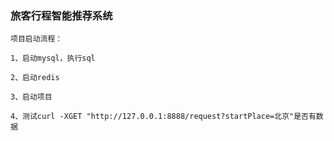 ### 旅客行程智能推荐系统

```
项目启动流程：

1、启动mysql，执行sql

2、启动redis

3、启动项目

4、测试curl -XGET "http://127.0.0.1:8888/request?startPlace=北京"是否有数据
```